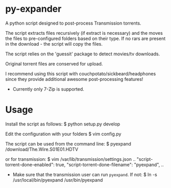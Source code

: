 py-expander
===========

A python script designed to post-process Transmission torrents.

The script extracts files recursively (if extract is necessary)
and the moves the files to pre-configured folders based on their type.
If no rars are present in the download - the script will copy the files.

The script relies on the 'guessit' package to detect movies/tv downloads.

Original torrent files are conserved for upload.

I recommend using this script with couchpotato/sickbeard/headphones since they
provide additional awesome post-processing features!

* Currently only 7-Zip is supported.

Usage
===========
Install the script as follows:
	$ python setup.py develop

Edit the configuration with your folders
	$ vim config.py

The script can be used from the command line:
	$ pyexpand /download/The.Wire.S01E01.HDTV

or for transmission:
	$ vim /var/lib/transmission/settings.json
	..
	 "script-torrent-done-enabled": true,
     "script-torrent-done-filename": "pyexpand",
    ..

* Make sure that the transmission user can run `pyexpand`. If not:
    $ ln -s /usr/local/bin/pyexpand /usr/bin/pyexpand
